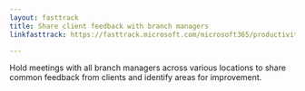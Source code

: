 ```yaml
---
layout: fasttrack
title: Share client feedback with branch managers
linkfasttrack: https://fasttrack.microsoft.com/microsoft365/productivitylibrary/Share-client-feedback-with-branch-managers 

---
```

Hold meetings with all branch managers across various locations to share common feedback from clients and identify areas for improvement.
